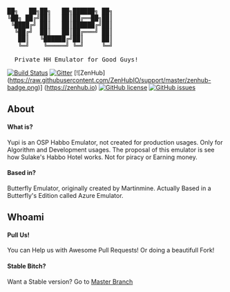 <pre>
██╗   ██╗██╗   ██╗██████╗ ██╗
╚██╗ ██╔╝██║   ██║██╔══██╗██║
 ╚████╔╝ ██║   ██║██████╔╝██║
  ╚██╔╝  ██║   ██║██╔═══╝ ██║
   ██║   ╚██████╔╝██║     ██║
   ╚═╝    ╚═════╝ ╚═╝     ╚═╝
                             
  Private HH Emulator for Good Guys!
</pre>

[![Build Status](https://travis-ci.org/sant0ro/Yupi.svg?branch=master)](https://travis-ci.org/sant0ro/Yupi) [![Gitter](https://badges.gitter.im/sant0ro/Yupi.svg)](https://gitter.im/sant0ro/Yupi?utm_source=badge&utm_medium=badge&utm_campaign=pr-badge) [![ZenHub] (https://raw.githubusercontent.com/ZenHubIO/support/master/zenhub-badge.png)] (https://zenhub.io) [![GitHub license](https://img.shields.io/badge/license-MIT-blue.svg)](https://raw.githubusercontent.com/sant0ro/Yupi/master/LICENSE.md) [![GitHub issues](https://img.shields.io/github/issues/sant0ro/Yupi.svg)](https://github.com/sant0ro/Yupi/issues)

## About

#### What is?
Yupi is an OSP Habbo Emulator, not created for production usages. Only for Algorithm and Development usages. The proposal of this emulator is see how Sulake's Habbo Hotel works. Not for piracy or Earning money.

#### Based in?
Butterfly Emulator, originally created by Martinmine. Actually Based in a Butterfly's Edition called Azure Emulator.

## Whoami

#### Pull Us!
You can Help us with Awesome Pull Requests! Or doing a beautifull Fork!

#### Stable Bitch?
Want a Stable version? Go to [Master Branch](https://github.com/sant0ro/Yupi)


